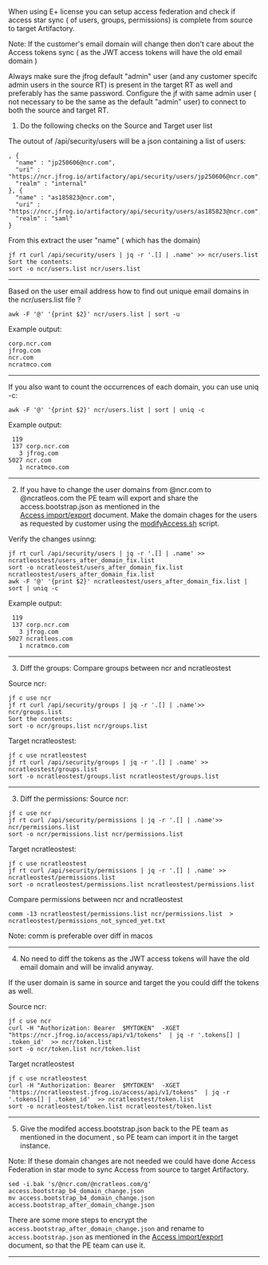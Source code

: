 When using E+ license you can setup access federation and check if access star sync ( of users, groups, permissions) is complete from source to target Artifactory.

Note: If the customer's email domain will change then don't care about the Access tokens sync  ( as the JWT access tokens will have the old email domain )

Always make sure the jfrog default "admin" user (and any customer specifc admin users in the source RT) is present in the target RT as well and preferably has the same password.
Configure the jf with same  admin user ( not necessary to be the same as the default "admin" user) to connect to both the source and target RT.

1. Do the following checks on the Source and Target user  list 

The outout of /api/security/users will be a json containing a list of users:

```
, {
  "name" : "jp250606@ncr.com",
  "uri" : "https://ncr.jfrog.io/artifactory/api/security/users/jp250606@ncr.com",
  "realm" : "internal"
}, {
  "name" : "as185823@ncr.com",
  "uri" : "https://ncr.jfrog.io/artifactory/api/security/users/as185823@ncr.com",
  "realm" : "saml"
}
```

From this extract the user "name" ( which has the domain) 
```
jf rt curl /api/security/users | jq -r '.[] | .name' >> ncr/users.list
Sort the contents:
sort -o ncr/users.list ncr/users.list
```
---

Based on the user email address how to find out unique email domains in the ncr/users.list file ?
```
awk -F '@' '{print $2}' ncr/users.list | sort -u
```

Example output:
```
corp.ncr.com
jfrog.com
ncr.com
ncratmco.com
```
---

If you also want to count the occurrences of each domain, you can use uniq -c:
```
awk -F '@' '{print $2}' ncr/users.list | sort | uniq -c
```
Example output:
```
 119
 137 corp.ncr.com
   3 jfrog.com
5027 ncr.com
   1 ncratmco.com
```

---

2. If you have  to change the user domains from @ncr.com to @ncratleos.com the PE team will export and share the access.bootstrap.json as mentioned in the  
[Access import/export](https://docs.google.com/document/d/1n6F1nfCfwJPlR2FlGXeqWTwYFabAZMHiKjRnpPnQ6wk/edit#heading=h.35mueprt0t2o) document.
Make the domain chages for the users as requested by customer using the [modifyAccess.sh](https://github.com/shivaraman83/security-entities-migration/blob/main/access-modifications/modifyAccess.sh)  script.

Verify the changes usinng:
```
jf rt curl /api/security/users | jq -r '.[] | .name' >> ncratleostest/users_after_domain_fix.list
sort -o ncratleostest/users_after_domain_fix.list ncratleostest/users_after_domain_fix.list
awk -F '@' '{print $2}' ncratleostest/users_after_domain_fix.list | sort | uniq -c
```
Example output:
```
 119
 137 corp.ncr.com
   3 jfrog.com
5027 ncratleos.com
   1 ncratmco.com
```

---
3. Diff the groups:
Compare groups between ncr and ncratleostest

Source ncr:
```
jf c use ncr
jf rt curl /api/security/groups | jq -r '.[] | .name'>> ncr/groups.list
Sort the contents:
sort -o ncr/groups.list ncr/groups.list
```

Target ncratleostest:
```
jf c use ncratleostest
jf rt curl /api/security/groups | jq -r '.[] | .name' >> ncratleostest/groups.list
sort -o ncratleostest/groups.list ncratleostest/groups.list
```

---

3. Diff the permissions:
Source ncr:
```
jf c use ncr
jf rt curl /api/security/permissions | jq -r '.[] | .name'>> ncr/permissions.list
sort -o ncr/permissions.list ncr/permissions.list
```

Target ncratleostest:
```
jf c use ncratleostest
jf rt curl /api/security/permissions | jq -r '.[] | .name' >> ncratleostest/permissions.list
sort -o ncratleostest/permissions.list ncratleostest/permissions.list
```


Compare permissions between ncr and ncratleostest
```
comm -13 ncratleostest/permissions.list ncr/permissions.list  > ncratleostest/permissions_not_synced_yet.txt
```
Note: comm is preferable over diff in macos

---
4. No need to diff the tokens as the JWT access tokens will have the old email domain and will be invalid anyway.

If the user domain is same in source and target the you could diff the tokens  as well.

Source ncr:
```
jf c use ncr
curl -H "Authorization: Bearer  $MYTOKEN"  -XGET "https://ncr.jfrog.io/access/api/v1/tokens"  | jq -r '.tokens[] | .token_id'  >> ncr/token.list
sort -o ncr/token.list ncr/token.list
```

Target ncratleostest
```
jf c use ncratleostest
curl -H "Authorization: Bearer  $MYTOKEN"  -XGET "https://ncratleostest.jfrog.io/access/api/v1/tokens"  | jq -r '.tokens[] | .token_id'  >> ncratleostest/token.list
sort -o ncratleostest/token.list ncratleostest/token.list
```

---

5. Give  the modifed  access.bootstrap.json back to the PE team as mentioned in the document , so PE team can import it in the target instance.

Note: If these domain changes are not needed we could have done Access Federation in star mode to sync Access from source to target Artifactory.

```
sed -i.bak 's/@ncr.com/@ncratleos.com/g' access.bootstrap_b4_domain_change.json
mv access.bootstrap_b4_domain_change.json access.bootstrap_after_domain_change.json
```


There are some more steps to encrypt the `access.bootstrap_after_domain_change.json` and rename to `access.bootstrap.json` as  mentioned in the [Access import/export](https://docs.google.com/document/d/1n6F1nfCfwJPlR2FlGXeqWTwYFabAZMHiKjRnpPnQ6wk/edit#heading=h.35mueprt0t2o) document, so that the PE team can use it.

--- 

